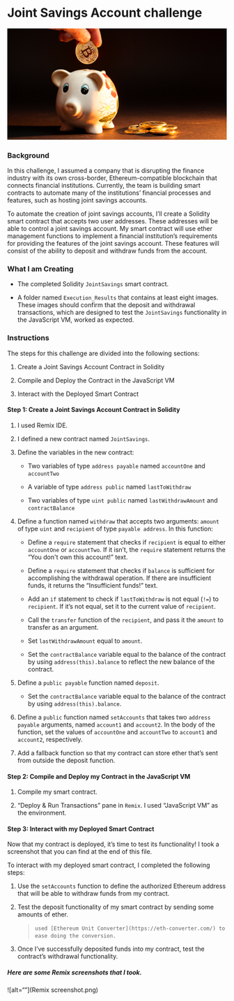 # Joint Savings Account challenge

![alt=“”](20-5-challenge-image.png)

### Background

In this challenge, I assumed a company that is disrupting the finance industry with its own cross-border, Ethereum-compatible blockchain that connects financial institutions. Currently, the team is building smart contracts to automate many of the institutions’ financial processes and features, such as hosting joint savings accounts.

To automate the creation of joint savings accounts, I’ll create a Solidity smart contract that accepts two user addresses. These addresses will be able to control a joint savings account. My smart contract will use ether management functions to implement a financial institution’s requirements for providing the features of the joint savings account. These features will consist of the ability to deposit and withdraw funds from the account.

### What I am Creating

* The completed Solidity `JointSavings` smart contract.

* A folder named `Execution_Results` that contains at least eight images. These images should confirm that the deposit and withdrawal transactions, which are designed to test the `JointSavings` functionality in the JavaScript VM, worked as expected.

### Instructions

The steps for this challenge are divided into the following sections:

1. Create a Joint Savings Account Contract in Solidity

2. Compile and Deploy the Contract in the JavaScript VM

3. Interact with the Deployed Smart Contract

#### Step 1: Create a Joint Savings Account Contract in Solidity

1. I used Remix IDE.

2. I defined a new contract named `JointSavings`.

3. Define the variables in the new contract:

    * Two variables of type `address payable` named `accountOne` and `accountTwo`

    * A variable of type `address public` named `lastToWithdraw`

    * Two variables of type `uint public` named `lastWithdrawAmount` and `contractBalance`


4. Define a function named `withdraw` that accepts two arguments: `amount` of type `uint` and `recipient` of type `payable address`. 
      In this function:

    * Define a `require` statement that checks if `recipient` is equal to either `accountOne` or `accountTwo`. If it isn’t, the `require` statement returns the “You don't own this account!” text.

    * Define a `require` statement that checks if `balance` is sufficient for accomplishing the withdrawal operation. If there are insufficient funds, it returns the “Insufficient funds!” text.

    * Add an `if` statement to check if `lastToWithdraw` is not equal (`!=`) to `recipient`. If it’s not equal, set it to the current value of `recipient`.

    * Call the `transfer` function of the `recipient`, and pass it the `amount` to transfer as an argument.

    * Set `lastWithdrawAmount` equal to `amount`.

    * Set the `contractBalance` variable equal to the balance of the contract by using `address(this).balance` to reflect the new balance of the contract.


5. Define a `public payable` function named `deposit`.

    * Set the `contractBalance` variable equal to the balance of the contract by using `address(this).balance`.

6. Define a `public` function named `setAccounts` that takes two `address payable` arguments, named `account1` and `account2`. In the body of the function, set the values of `accountOne` and `accountTwo` to `account1` and `account2`, respectively.

7. Add a fallback function so that my contract can store ether that’s sent from outside the deposit function.

#### Step 2: Compile and Deploy my Contract in the JavaScript VM

1. Compile my smart contract. 

2. “Deploy & Run Transactions” pane in `Remix`. I used “JavaScript VM” as the environment.


#### Step 3: Interact with my Deployed Smart Contract

Now that my contract is deployed, it’s time to test its functionality! I took a screenshot that  you can find at the end of this file.

To interact with my deployed smart contract, I completed the following steps:

1. Use the `setAccounts` function to define the authorized Ethereum address that will be able to withdraw funds from my contract.

2. Test the deposit functionality of my smart contract by sending some amounts of ether. 

    > `used [Ethereum Unit Converter](https://eth-converter.com/) to ease doing the conversion.`

3. Once I’ve successfully deposited funds into my contract, test the contract’s withdrawal functionality.

##### Here are some Remix screenshots that I took.
![alt=“”](Remix screenshot.png)
